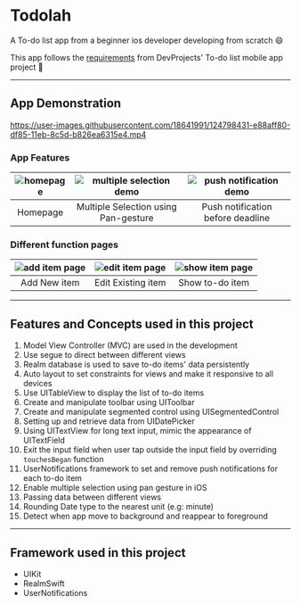 # Todolah
A To-do list app from a beginner ios developer developing from scratch 😄

This app follows the [requirements](https://www.codementor.io/projects/mobile/to-do-list-mobile-app-bdi10y26rf) from DevProjects' To-do list mobile app project 📱

---
## App Demonstration

https://user-images.githubusercontent.com/18641991/124798431-e88aff80-df85-11eb-8c5d-b826ea6315e4.mp4

### App Features
| ![homepage](https://user-images.githubusercontent.com/18641991/124799788-7f0bf080-df87-11eb-8a53-0322420815ac.png)| ![multiple selection demo](https://user-images.githubusercontent.com/18641991/124799855-9519b100-df87-11eb-9136-d8dac2e7bdfe.png)| ![push notification demo](https://user-images.githubusercontent.com/18641991/124799872-9945ce80-df87-11eb-80ca-e8a930e0268c.png)  |
| :-------------: |:-------------:| :-----:| 
| Homepage | Multiple Selection using Pan-gesture | Push notification before deadline | 

### Different function pages
| ![add item page](https://user-images.githubusercontent.com/18641991/124800245-035e7380-df88-11eb-93f1-3acce2221b83.png)|![edit item page](https://user-images.githubusercontent.com/18641991/124800285-0d807200-df88-11eb-895b-bc9bdd5d068f.png)| ![show item page](https://user-images.githubusercontent.com/18641991/124800315-15d8ad00-df88-11eb-8721-71a6f2885db6.png)|
| :-------------: |:-------------:| :-----:| 
| Add New item | Edit Existing item | Show to-do item | 

---
## Features and Concepts used in this project
1. Model View Controller (MVC) are used in the development
2. Use segue to direct between different views
3. Realm database is used to save to-do items' data persistently
4. Auto layout to set constraints for views and make it responsive to all devices
5. Use UITableView to display the list of to-do items
6. Create and manipulate toolbar using UIToolbar
7. Create and manipulate segmented control using UISegmentedControl
8. Setting up and retrieve data from UIDatePicker
9. Using UITextView for long text input, mimic the appearance of UITextField
10. Exit the input field when user tap outside the input field by overriding ```touchesBegan``` function
11. UserNotifications framework to set and remove push notifications for each to-do item
12. Enable multiple selection using pan gesture in iOS
13. Passing data between different views
14. Rounding Date type to the nearest unit (e.g: minute)
15. Detect when app move to background and reappear to foreground

---
## Framework used in this project
- UIKit
- RealmSwift
- UserNotifications
